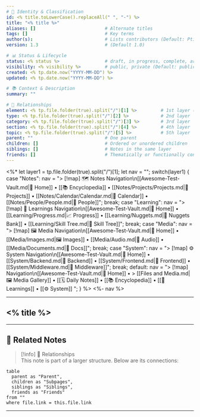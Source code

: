 ```yaml
---
# 📄 Identity & Classification
id: <% title.toLowerCase().replaceAll(" ", "-") %>
title: "<% title %>"
aliases: []                          # Alternate titles
tags: []                             # Key terms
author(s):                           # Lists contributors (Default: PtiCalin)
version: 1.3                         # (Default 1.0)

# 📊 Status & Lifecycle
status: <% status %>                 # draft, in progress, complete, archived (Default: draft)
visibility: <% visibility %>         # public, private (Default: public)
created: <% tp.date.now("YYYY-MM-DD") %>                  
updated: <% tp.date.now("YYYY-MM-DD") %>

# 📚 Context & Description
summary: ""

# 🧱 Relationships
element: <% tp.file.folder(true).split("/")[1] %>         # 1st layer (Media, Note, Learning, System)
type: <% tp.file.folder(true).split("/")[2] %>            # 2nd layer
category: <% tp.file.folder(true).split("/")[3] %>        # 3rd layer
section: <% tp.file.folder(true).split("/")[4] %>         # 4th layer
topic: <% tp.file.folder(true).split("/")[5] %>           # 5th layer
parent: ""                           # One parent
children: []                         # Ordered or unordered children
siblings: []                         # Notes in the same layer
friends: []                          # Thematically or functionally connected
---
```


<%* 
let layer1 = tp.file.folder(true).split("/")[1];
let nav = "";
switch(layer1) {
  case "Notes":
    nav = "> [!map] 🗺 Notes Navigation\n[[Awesome-Test-Vault.md|🏡 Home]] • [[📚 Encyclopedia]] • [[Notes/Projects/Projects.md|📁 Projects]] • [[Notes/Calendar/Calendar.md|📆 Calendar]] • [[Notes/People/People.md|👥 People]]";
    break;
  case "Learning":
    nav = "> [!map] 🧠 Learnings Navigation\n[[Awesome-Test-Vault.md|🏡 Home]] • [[Learning/Progress.md|📈 Progress]] • [[Learning/Nuggets.md|💎 Nuggets Bank]] • [[Learning/Skill Tree.md|🌳 Skill Tree]]";
    break;
  case "Media":
    nav = "> [!map] 🖼 Media Navigation\n[[Awesome-Test-Vault.md|🏡 Home]] • [[Media/Images.md|🖼 Images]] • [[Media/Audio.md|🎵 Audio]] • [[Media/Documents.md|📄 Docs]]";
    break;
  case "System":
    nav = "> [!map] ⚙️ System Navigation\n[[Awesome-Test-Vault.md|🏡 Home]] • [[System/Backend.md|🧱 Backend]] • [[System/Frontend.md|🎨 Frontend]] • [[System/Middleware.md|🔌 Middleware]]";
    break;
  default:
    nav = "> [!map] Navigation\n[[Awesome-Test-Vault.md|🏡 Home]] •  > [[Files and Media.md|🖼 Media Gallery]] • [[🗓 Daily Notes]] • [[📚 Encyclopedia]] • [[🧠 Learnings]] • [[⚙️ System]]
";
}
%>
<%- nav %>

---

## <% title %>

<!-- Add content in this section -->

---

## 🔗 Related Notes

> [!info] 🧠 Relationships  
> This note is part of a larger structure. Below are its connections:

```dataview
table
  parent as "Parent",
  children as "Subpages",
  siblings as "Siblings",
  friends as "Friends"
from ""
where file.link = this.file.link
```
---

